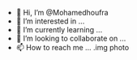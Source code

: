 - 👋 Hi, I’m @Mohamedhoufra
- 👀 I’m interested in ...
- 🌱 I’m currently learning ...
- 💞️ I’m looking to collaborate on ...
- 📫 How to reach me ...
.img photo
<!---
Mohamedhoufra/Mohamedhoufra is a ✨ special ✨ repository because its `README.md` (this file) appears on your GitHub profile.
You can click the Preview link to take a look at your changes.
---lbot l5dma osf ok
.yts video
.hex stecker
